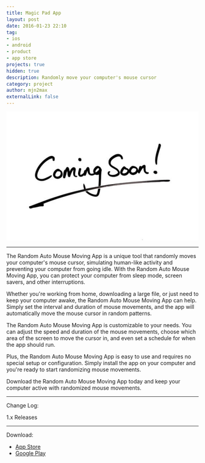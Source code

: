 ```yaml
---
title: Magic Pad App
layout: post
date: 2016-01-23 22:10
tag:
- ios
- android
- product
- app store
projects: true
hidden: true
description: Randomly move your computer's mouse cursor
category: project
author: mjn2max
externalLink: false
---
```


![Screenshot](https://raw.githubusercontent.com/mjn2max/mjn2max.github.io/main/assets/images/coming-soon.jpg)

---

The Random Auto Mouse Moving App is a unique tool that randomly moves your computer's mouse cursor, simulating human-like activity and preventing your computer from going idle. With the Random Auto Mouse Moving App, you can protect your computer from sleep mode, screen savers, and other interruptions.

Whether you're working from home, downloading a large file, or just need to keep your computer awake, the Random Auto Mouse Moving App can help. Simply set the interval and duration of mouse movements, and the app will automatically move the mouse cursor in random patterns.

The Random Auto Mouse Moving App is customizable to your needs. You can adjust the speed and duration of the mouse movements, choose which area of the screen to move the cursor in, and even set a schedule for when the app should run.

Plus, the Random Auto Mouse Moving App is easy to use and requires no special setup or configuration. Simply install the app on your computer and you're ready to start randomizing mouse movements.

Download the Random Auto Mouse Moving App today and keep your computer active with randomized mouse movements.

---

Change Log:

1.x Releases

---

Download:
- [App Store](https://mjn2max.github.io/magic-pad-app)
- [Google Play](https://mjn2max.github.io/magic-pad-app)
